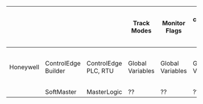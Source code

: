 |           |                     |                      | Track Modes      | Monitor Flags    | Use checksums for program integrity | Disable Unused Software | Monitor PLC cycle times      | Monitor PLC hard stops | Monitor PLC memory usage | Modularize Code | Leave Logic in PLCs | Validate timers and counters | Validate paired IO | Validate inputs | Validate Indirections | Assign registers by function | Correlation Plausibility Checks | Input Plausibility Checks | Restrict 3rd Parties | Define Safe Process Start | Monitor PLC uptime | Trap false negatives and false positives | References                                                                                                                                                                       |
| --------- | ------------------- | -------------------- | ---------------- | ---------------- | ----------------------------------- | ----------------------- | ---------------------------- | ---------------------- | ------------------------ | --------------- | ------------------- | ---------------------------- | ------------------ | --------------- | --------------------- | ---------------------------- | ------------------------------- | ------------------------- | -------------------- | ------------------------- | ------------------ | ---------------------------------------- | -------------------------------------------------------------------------------------------------------------------------------------------------------------------------------- |
| Honeywell | ControlEdge Builder | ControlEdge PLC, RTU | Global Variables | Global Variables | Global Variables                    | ??                      | Global Variables (CPU usage) | Global Variables       | Global Variables         | Y               | Y                   | Y                            | Y                  | Y               | Y                     | Y                            | Y                               | Y                         | Y                    | Y                         | Y                  | Y                                        | https://prod-edam.honeywell.com/content/dam/honeywell-edam/pmt/hps/vault/support/Documents/anonymous/pmt-hpscontroledge-builder-users-guide-rtdoc-x283-en-174a.pdf?download=true |
|           | SoftMaster          | MasterLogic          | ??               | ??               | ??                                  | ??                      | ??                           | ??                     | ??                       | Y               | Y                   | Y                            | Y                  | Y               | Y                     | Y                            | Y                               | Y                         | Y                    | Y                         | Y                  | Y                                        | Not available from public sources                                                                                                                                                |
